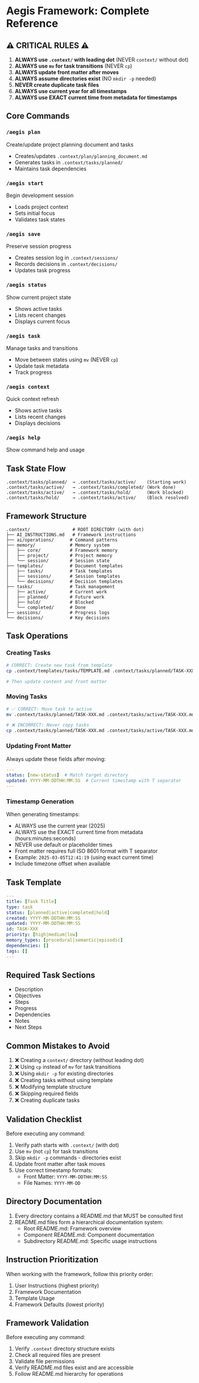 # Aegis Framework: Complete Reference

## ⚠️ CRITICAL RULES ⚠️

1. **ALWAYS use `.context/` with leading dot** (NEVER `context/` without dot)
2. **ALWAYS use `mv` for task transitions** (NEVER `cp`)
3. **ALWAYS update front matter after moves**
4. **ALWAYS assume directories exist** (NO `mkdir -p` needed)
5. **NEVER create duplicate task files**
6. **ALWAYS use current year for all timestamps**
7. **ALWAYS use EXACT current time from metadata for timestamps**

## Core Commands

### `/aegis plan`
Create/update project planning document and tasks
- Creates/updates `.context/plan/planning_document.md`
- Generates tasks in `.context/tasks/planned/`
- Maintains task dependencies

### `/aegis start`
Begin development session
- Loads project context
- Sets initial focus
- Validates task states

### `/aegis save`
Preserve session progress
- Creates session log in `.context/sessions/`
- Records decisions in `.context/decisions/`
- Updates task progress

### `/aegis status`
Show current project state
- Shows active tasks
- Lists recent changes
- Displays current focus

### `/aegis task`
Manage tasks and transitions
- Move between states using `mv` (NEVER `cp`)
- Update task metadata
- Track progress

### `/aegis context`
Quick context refresh
- Shows active tasks
- Lists recent changes
- Displays decisions

### `/aegis help`
Show command help and usage

## Task State Flow
```
.context/tasks/planned/  → .context/tasks/active/    (Starting work)
.context/tasks/active/   → .context/tasks/completed/ (Work done)
.context/tasks/active/   → .context/tasks/hold/      (Work blocked)
.context/tasks/hold/     → .context/tasks/active/    (Block resolved)
```

## Framework Structure
```
.context/                # ROOT DIRECTORY (with dot)
├── AI_INSTRUCTIONS.md   # Framework instructions
├── ai/operations/      # Command patterns
├── memory/             # Memory system
│   ├── core/           # Framework memory
│   ├── project/        # Project memory
│   └── session/        # Session state
├── templates/          # Document templates
│   ├── tasks/          # Task templates
│   ├── sessions/       # Session templates
│   └── decisions/      # Decision templates
├── tasks/              # Task management
│   ├── active/         # Current work
│   ├── planned/        # Future work
│   ├── hold/           # Blocked
│   └── completed/      # Done
├── sessions/           # Progress logs
└── decisions/          # Key decisions
```

## Task Operations

### Creating Tasks
```bash
# CORRECT: Create new task from template
cp .context/templates/tasks/TEMPLATE.md .context/tasks/planned/TASK-XXX.md

# Then update content and front matter
```

### Moving Tasks
```bash
# ✅ CORRECT: Move task to active
mv .context/tasks/planned/TASK-XXX.md .context/tasks/active/TASK-XXX.md

# ❌ INCORRECT: Never copy tasks
cp .context/tasks/planned/TASK-XXX.md .context/tasks/active/TASK-XXX.md
```

### Updating Front Matter
Always update these fields after moving:
```yaml
---
status: [new-status]  # Match target directory
updated: YYYY-MM-DDTHH:MM:SS  # Current timestamp with T separator
---
```

### Timestamp Generation
When generating timestamps:
- ALWAYS use the current year (2025)
- ALWAYS use the EXACT current time from metadata (hours:minutes:seconds)
- NEVER use default or placeholder times
- Front matter requires full ISO 8601 format with T separator
- Example: `2025-03-05T12:41:19` (using exact current time)
- Include timezone offset when available

## Task Template
```yaml
---
title: [Task Title]
type: task
status: [planned|active|completed|hold]
created: YYYY-MM-DDTHH:MM:SS
updated: YYYY-MM-DDTHH:MM:SS
id: TASK-XXX
priority: [high|medium|low]
memory_types: [procedural|semantic|episodic]
dependencies: []
tags: []
---
```

## Required Task Sections
- Description
- Objectives
- Steps
- Progress
- Dependencies
- Notes
- Next Steps

## Common Mistakes to Avoid
1. ❌ Creating a `context/` directory (without leading dot)
2. ❌ Using `cp` instead of `mv` for task transitions
3. ❌ Using `mkdir -p` for existing directories
4. ❌ Creating tasks without using template
5. ❌ Modifying template structure
6. ❌ Skipping required fields
7. ❌ Creating duplicate tasks

## Validation Checklist
Before executing any command:
1. Verify path starts with `.context/` (with dot)
2. Use `mv` (not `cp`) for task transitions
3. Skip `mkdir -p` commands - directories exist
4. Update front matter after task moves
5. Use correct timestamp formats:
   - Front Matter: `YYYY-MM-DDTHH:MM:SS`
   - File Names: `YYYY-MM-DD`

## Directory Documentation
1. Every directory contains a README.md that MUST be consulted first
2. README.md files form a hierarchical documentation system:
   - Root README.md: Framework overview
   - Component README.md: Component documentation
   - Subdirectory README.md: Specific usage instructions

## Instruction Prioritization
When working with the framework, follow this priority order:
1. User Instructions (highest priority)
2. Framework Documentation
3. Template Usage
4. Framework Defaults (lowest priority)

## Framework Validation
Before executing any command:
1. Verify `.context` directory structure exists
2. Check all required files are present
3. Validate file permissions
4. Verify README.md files exist and are accessible
5. Follow README.md hierarchy for operations
